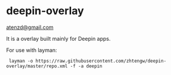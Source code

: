 deepin-overlay 
========================
<atenzd@gmail.com>

It is a overlay built mainly for Deepin apps.
 
For use with layman:
  
     layman -o https://raw.githubusercontent.com/zhtengw/deepin-overlay/master/repo.xml -f -a deepin
